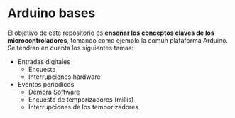 ﻿# Arduino bases
El objetivo de este repositorio es **enseñar los conceptos claves de los microcontroladores**, tomando como ejemplo la comun plataforma Arduino.  
Se tendran en cuenta los siguientes temas:  
* Entradas digitales  
	* Encuesta  
	* Interrupciones hardware  
* Eventos periodicos  
	* Demora Software  
	* Encuesta de temporizadores (millis)  
	* Interrupciones de los temporizadores  